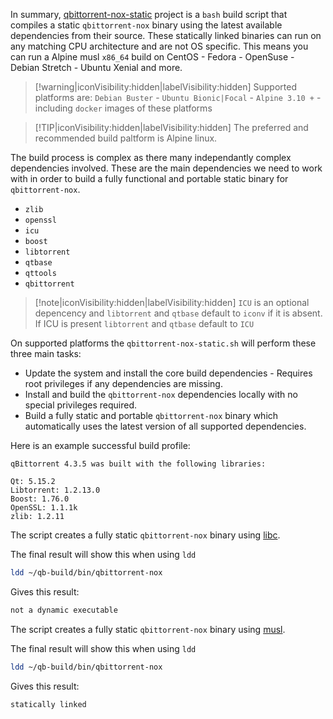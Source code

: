 In summary, [qbittorrent-nox-static](https://github.com/userdocs/qbittorrent-nox-static) project is a `bash` build script that compiles a static `qbittorrent-nox` binary using the latest available dependencies from their source. These statically linked binaries can run on any matching CPU architecture and are not OS specific. This means you can run a  Alpine musl `x86_64` build on CentOS - Fedora - OpenSuse - Debian Stretch - Ubuntu Xenial and more. 

> [!warning|iconVisibility:hidden|labelVisibility:hidden]
> Supported platforms are: `Debian Buster` - `Ubuntu Bionic|Focal` - `Alpine 3.10 +` - including `docker` images of these platforms

> [!TIP|iconVisibility:hidden|labelVisibility:hidden] The preferred and recommended build paltform is Alpine linux.

The build process is complex as there many independantly complex dependencies involved. These are the main dependencies we need to work with in order to build a fully functional and portable static binary for `qbittorrent-nox`.

-  `zlib`
-  `openssl`
-  `icu`
-  `boost`
-  `libtorrent`
-  `qtbase`
-  `qttools`
-  `qbittorrent`

> [!note|iconVisibility:hidden|labelVisibility:hidden]
> `ICU` is an optional depencency and `libtorrent` and `qtbase` default to `iconv` if it is absent. If ICU is present `libtorrent` and `qtbase` default to `ICU`

On supported platforms the `qbittorrent-nox-static.sh` will perform these three main tasks:

-  Update the system and install the core build dependencies - Requires root privileges if any dependencies are missing.
-  Install and build the `qbittorrent-nox` dependencies locally with no special privileges required.
-  Build a fully static and portable `qbittorrent-nox` binary which automatically uses the latest version of all supported dependencies.

Here is an example successful build profile:

```none
qBittorrent 4.3.5 was built with the following libraries:

Qt: 5.15.2
Libtorrent: 1.2.13.0
Boost: 1.76.0
OpenSSL: 1.1.1k
zlib: 1.2.11
```

<!-- tabs:start -->

<!-- tab: Debian and Ubuntu Linux -->

The script creates a fully static `qbittorrent-nox` binary using [libc](https://www.gnu.org/software/libc/).

The final result will show this when using `ldd`

```bash
ldd ~/qb-build/bin/qbittorrent-nox
```

Gives this result:

```bash
not a dynamic executable
```

<!-- tab:Alpine Linux -->

The script creates a fully static `qbittorrent-nox` binary using [musl](https://wiki.musl-libc.org/).

The final result will show this when using `ldd`

```bash
ldd ~/qb-build/bin/qbittorrent-nox
```

Gives this result:

```bash
statically linked
```

<!-- tabs:end -->
